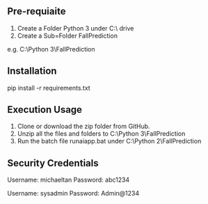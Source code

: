 ## Pre-requiaite ##

1. Create a Folder Python 3 under C:\ drive
2. Create a Sub=Folder FallPrediction

e.g. C:\Python 3\FallPrediction   

## Installation ##

pip install -r requirements.txt

## Execution Usage ##

1. Clone or download the zip folder from GitHub.
2. Unzip all the files and folders to C:\Python 3\FallPrediction
3. Run the batch file runaiapp.bat under C:\Python 2\FallPrediction

## Security Credentials ##

Username: michaeltan
Password: abc1234

Username: sysadmin
Password: Admin@1234
